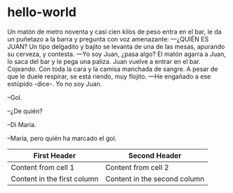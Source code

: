 # hello-world
Un matón de metro noventa y casi cien kilos de peso entra en el bar, le da un puñetazo a la barra y pregunta con voz amenazante:  —¿QUIÉN ES JUAN?  Un tipo delgadito y bajito se levanta de una de las mesas, apurando su cerveza, y contesta.  —Yo soy Juan, ¿pasa algo?  El matón agarra a Juan, lo saca del bar y le pega una paliza. Juan vuelve a entrar en el bar. Cojeando. Con toda la cara y la camisa manchada de sangre. A pesar de que le duele respirar, se está riendo, muy flojito.  —He engañado a ese estúpido -dice-. Yo no soy Juan.

–Gol.

–¿De quién? 

–Di María. 

–María, pero quién ha marcado el gol.

First Header | Second Header
------------ | -------------
Content from cell 1 | Content from cell 2
Content in the first column | Content in the second column
